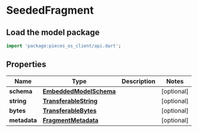 # SeededFragment

## Load the model package
```dart
import 'package:pieces_os_client/api.dart';
```

## Properties
Name | Type | Description | Notes
------------ | ------------- | ------------- | -------------
**schema** | [**EmbeddedModelSchema**](EmbeddedModelSchema) |  | [optional] 
**string** | [**TransferableString**](TransferableString) |  | [optional] 
**bytes** | [**TransferableBytes**](TransferableBytes) |  | [optional] 
**metadata** | [**FragmentMetadata**](FragmentMetadata) |  | [optional] 




